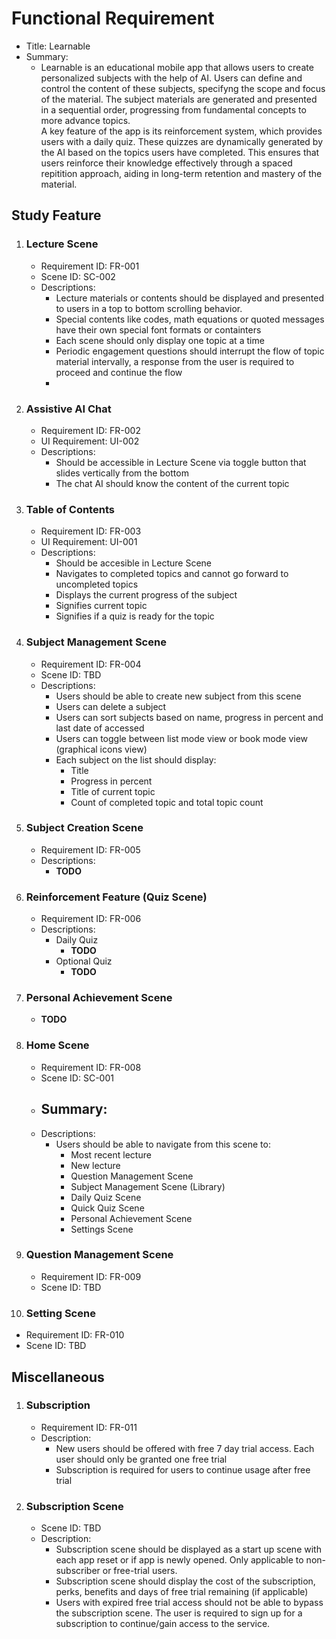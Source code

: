  # Functional Requirement
- Title: Learnable
- Summary:
   - Learnable is an educational mobile app that allows users to create personalized subjects with the help of AI. Users can define and control the content of these subjects, specifyng the scope and focus of the material. The subject materials are generated and presented in a sequential order, progressing from fundamental concepts to more advance topics.  
    A key feature of the app is its reinforcement system, which provides users with a daily quiz. These quizzes are dynamically generated by the AI based on the topics users have completed. This ensures that users reinforce their knowledge effectively through a spaced repitition approach, aiding in long-term retention and mastery of the material.

  
## Study Feature
1. ### Lecture Scene
   - Requirement ID: FR-001
   - Scene ID: SC-002
   - Descriptions:
      - Lecture materials or contents should be displayed and presented to users in a top to bottom scrolling behavior. 
      - Special contents like codes, math equations or quoted messages have their own special font formats or containters
      - Each scene should only display one topic at a time
      - Periodic engagement questions should interrupt the flow of topic material intervally, a response from the user is required to proceed and continue the flow
      - 
2. ### Assistive AI Chat
   - Requirement ID: FR-002
   - UI Requirement: UI-002
   - Descriptions:
      - Should be accessible in Lecture Scene via toggle button that slides vertically from the bottom
      - The chat AI should know the content of the current topic
3. ### Table of Contents
   - Requirement ID: FR-003
   - UI Requirement: UI-001
   - Descriptions:
       - Should be accesible in Lecture Scene
       - Navigates to completed topics and cannot go forward to uncompleted topics
       - Displays the current progress of the subject
       - Signifies current topic
       - Signifies if a quiz is ready for the topic
4. ### Subject Management Scene
   - Requirement ID: FR-004
   - Scene ID: TBD
   - Descriptions:
      - Users should be able to create new subject from this scene
      - Users can delete a subject
      - Users can sort subjects based on name, progress in percent and last date of accessed
      - Users can toggle between list mode view or book mode view (graphical icons view)
      - Each subject on the list should display:
         - Title
         - Progress in percent
         - Title of current topic
         - Count of completed topic and total topic count
5. ### Subject Creation Scene
   - Requirement ID: FR-005
   - Descriptions:
      - **TODO**
6. ### Reinforcement Feature (Quiz Scene)
   - Requirement ID: FR-006
   - Descriptions:
      - Daily Quiz
         - **TODO**
       - Optional Quiz
          - **TODO**
7. ### Personal Achievement Scene
   - **TODO**
8. ### Home Scene
   - Requirement ID: FR-008
   - Scene ID: SC-001
   - Summary:
      -
   - Descriptions:
      - Users should be able to navigate from this scene to:
        - Most recent lecture
        - New lecture
        - Question Management Scene
        - Subject Management Scene (Library)
        - Daily Quiz Scene
        - Quick Quiz Scene
        - Personal Achievement Scene
        - Settings Scene
9. ### Question Management Scene
   - Requirement ID: FR-009
   - Scene ID: TBD
10. ### Setting Scene
   - Requirement ID: FR-010
   - Scene ID: TBD

## Miscellaneous
1. ### Subscription
   - Requirement ID: FR-011
   - Description:
      - New users should be offered with free 7 day trial access. Each user should only be granted one free trial
      - Subscription is required for users to continue usage after free trial  
2. ### Subscription Scene
   - Scene ID: TBD
   - Description:
      - Subscription scene should be displayed as a start up scene with each app reset or if app is newly opened. Only applicable to non-subscriber or free-trial users.
      - Subscription scene should display the cost of the subscription, perks, benefits and days of free trial remaining (if applicable)
      - Users with expired free trial access should not be able to bypass the subscription scene. The user is required to sign up for a subscription to continue/gain access to the service.
